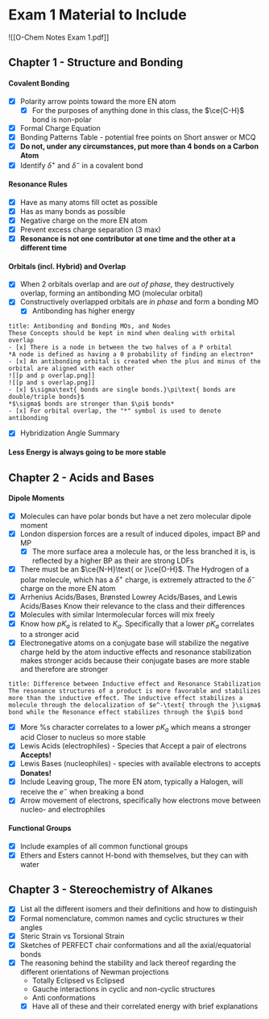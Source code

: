 # Exam 1 Material to Include
![[O-Chem Notes Exam 1.pdf]]
## Chapter 1 - Structure and Bonding
#### Covalent Bonding
- [x] Polarity arrow points toward the more EN atom
	- [x] For the purposes of anything done in this class, the $\ce{C-H}$ bond is non-polar
- [x] Formal Charge Equation
- [x] Bonding Patterns Table - potential free points on Short answer or MCQ
- [x] **Do not, under any circumstances, put more than 4 bonds on a Carbon Atom**
- [x] Identify $\delta^+\text{ and }\delta^-$ in a covalent bond
#### Resonance Rules
- [x] Have as many atoms fill octet as possible
- [x] Has as many bonds as possible
- [x] Negative charge on the more EN atom
- [x] Prevent excess charge separation (3 max) 
- [x] **Resonance is not one contributor at one time and the other at a different time**
#### Orbitals (incl. Hybrid) and Overlap
- [x] When 2 orbitals overlap and are *out of phase*, they destructively overlap, forming an antibonding MO (molecular orbital)
- [x] Constructively overlapped orbitals are *in phase* and form a bonding MO
	- [x] Antibonding has higher energy
````ad-theory
title: Antibonding and Bonding MOs, and Nodes
These Concepts should be kept in mind when dealing with orbital overlap
- [x] There is a node in between the two halves of a P orbital
*A node is defined as having a 0 probability of finding an electron*
- [x] An antibonding orbital is created when the plus and minus of the orbital are aligned with each other
![[p and p overlap.png]]
![[p and s overlap.png]]
- [x] $\sigma\text{ bonds are single bonds.}\pi\text{ bonds are double/triple bonds}$
*$\sigma$ bonds are stronger than $\pi$ bonds*
- [x] For orbital overlap, the "*" symbol is used to denote antibonding
````
- [x] Hybridization Angle Summary
#### Less Energy is always going to be more stable
## Chapter 2 - Acids and Bases
#### Dipole Moments
- [x]  Molecules can have polar bonds but have a net zero molecular dipole moment
- [x] London dispersion forces are a result of induced dipoles, impact BP and MP
	- [x] The more surface area a molecule has, or the less branched it is, is reflected by a higher BP as their are strong LDFs
- [x] There must be an $\ce{N-H}\text{ or }\ce{O-H}$. The Hydrogen of a polar molecule, which has a $\delta^+$ charge, is extremely attracted to the $\delta^-$ charge on the more EN atom
- [x] Arrhenius Acids/Bases, Brønsted Lowrey Acids/Bases, and Lewis Acids/Bases
	Know their relevance to the class and their differences
- [x] Molecules with similar Intermolecular forces will mix freely
- [x] Know how $pK_a$ is related to $K_a$. Specifically that a lower $pK_a$ correlates to a stronger acid
- [x] Electronegative atoms on a conjugate base will stabilize the negative charge held by the atom
	inductive effects and resonance stabilization makes stronger acids because their conjugate bases are more stable and therefore are stronger 
```ad-note
title: Difference between Inductive effect and Resonance Stabilization
The resonance structures of a product is more favorable and stabilizes more than the inductive effect. The inductive effect stabilizes a molecule through the delocalization of $e^-\text{ through the }\sigma$ bond while the Resonance effect stabilizes through the $\pi$ bond
```
- [x] More %s character correlates to a lower $pK_a$ which means a stronger acid
	Closer to nucleus so more stable
- [x] Lewis Acids (electrophiles) - Species that Accept a pair of electrons **Accepts!**
- [x] Lewis Bases (nucleophiles) - species with available electrons to accepts **Donates!**
- [x] Include Leaving group, The more EN atom, typically a Halogen, will receive the $e^-$ when breaking a bond
- [x] Arrow movement of electrons, specifically how electrons move between nucleo- and electrophiles
#### Functional Groups
- [x] Include examples of all common functional groups
- [x] Ethers and Esters cannot H-bond with themselves, but they can with water
## Chapter 3 - Stereochemistry of Alkanes
- [x] List all the different isomers and their definitions and how to distinguish
- [x] Formal nomenclature, common names and cyclic structures w their angles
- [x] Steric Strain vs Torsional Strain
- [x] Sketches of PERFECT chair conformations and all the axial/equatorial bonds
- [x] The reasoning behind the stability and lack thereof regarding the different orientations of Newman projections
	- Totally Eclipsed vs Eclipsed
	- Gauche interactions in cyclic and non-cyclic structures
	- Anti conformations
	- [x] Have all of these and their correlated energy with brief explanations
